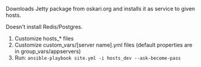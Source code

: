 Downloads Jetty package from oskari.org and installs it as service to given hosts.

Doesn't install Redis/Postgres.

1) Customize hosts_* files
2) Customize custom_vars/[server name].yml files (default properties are in group_vars/appservers)
3) Run:
`
    ansible-playbook site.yml -i hosts_dev --ask-become-pass
`
    
